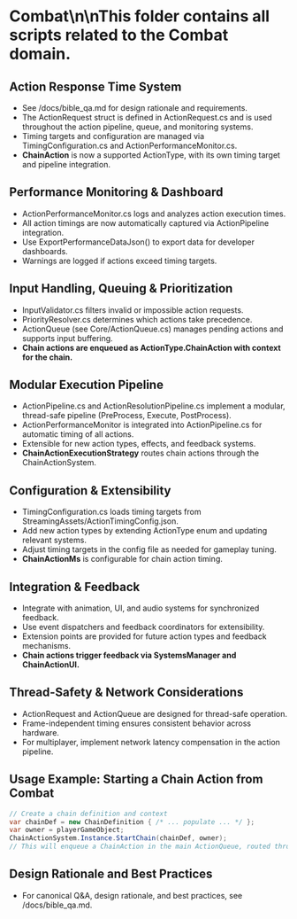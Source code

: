 # Combat\n\nThis folder contains all scripts related to the Combat domain.

## Action Response Time System
- See /docs/bible_qa.md for design rationale and requirements.
- The ActionRequest struct is defined in ActionRequest.cs and is used throughout the action pipeline, queue, and monitoring systems.
- Timing targets and configuration are managed via TimingConfiguration.cs and ActionPerformanceMonitor.cs.
- **ChainAction** is now a supported ActionType, with its own timing target and pipeline integration.

## Performance Monitoring & Dashboard
- ActionPerformanceMonitor.cs logs and analyzes action execution times.
- All action timings are now automatically captured via ActionPipeline integration.
- Use ExportPerformanceDataJson() to export data for developer dashboards.
- Warnings are logged if actions exceed timing targets.

## Input Handling, Queuing & Prioritization
- InputValidator.cs filters invalid or impossible action requests.
- PriorityResolver.cs determines which actions take precedence.
- ActionQueue (see Core/ActionQueue.cs) manages pending actions and supports input buffering.
- **Chain actions are enqueued as ActionType.ChainAction with context for the chain.**

## Modular Execution Pipeline
- ActionPipeline.cs and ActionResolutionPipeline.cs implement a modular, thread-safe pipeline (PreProcess, Execute, PostProcess).
- ActionPerformanceMonitor is integrated into ActionPipeline.cs for automatic timing of all actions.
- Extensible for new action types, effects, and feedback systems.
- **ChainActionExecutionStrategy** routes chain actions through the ChainActionSystem.

## Configuration & Extensibility
- TimingConfiguration.cs loads timing targets from StreamingAssets/ActionTimingConfig.json.
- Add new action types by extending ActionType enum and updating relevant systems.
- Adjust timing targets in the config file as needed for gameplay tuning.
- **ChainActionMs** is configurable for chain action timing.

## Integration & Feedback
- Integrate with animation, UI, and audio systems for synchronized feedback.
- Use event dispatchers and feedback coordinators for extensibility.
- Extension points are provided for future action types and feedback mechanisms.
- **Chain actions trigger feedback via SystemsManager and ChainActionUI.**

## Thread-Safety & Network Considerations
- ActionRequest and ActionQueue are designed for thread-safe operation.
- Frame-independent timing ensures consistent behavior across hardware.
- For multiplayer, implement network latency compensation in the action pipeline.

## Usage Example: Starting a Chain Action from Combat
```csharp
// Create a chain definition and context
var chainDef = new ChainDefinition { /* ... populate ... */ };
var owner = playerGameObject;
ChainActionSystem.Instance.StartChain(chainDef, owner);
// This will enqueue a ChainAction in the main ActionQueue, routed through the ActionPipeline.
```

## Design Rationale and Best Practices
- For canonical Q&A, design rationale, and best practices, see /docs/bible_qa.md.
